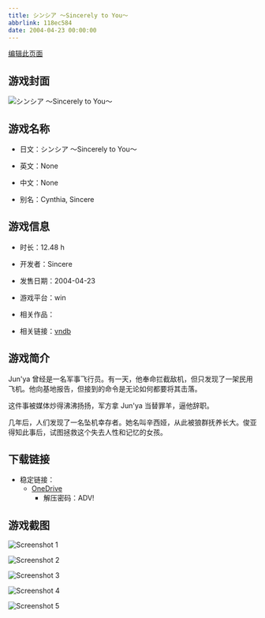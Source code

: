 ```yaml
---
title: シンシア ～Sincerely to You～
abbrlink: 118ec584
date: 2004-04-23 00:00:00
---
```

[编辑此页面](https://github.com/ACG-3/ADV3-source/blob/main/source/_posts/games/%E3%82%B7%E3%83%B3%E3%82%B7%E3%82%A2%20%EF%BD%9ESincerely%20to%20You%EF%BD%9E.md)

## 游戏封面

![シンシア ～Sincerely to You～](https://pan.timero.xyz/onedrive/img_lib_001/%E3%82%B7%E3%83%B3%E3%82%B7%E3%82%A2%20%EF%BD%9ESincerely%20to%20You%EF%BD%9E_cover.avif)


## 游戏名称

- 日文：シンシア ～Sincerely to You～
- 英文：None
- 中文：None

- 别名：Cynthia, Sincere


## 游戏信息

- 时长：12.48 h
- 开发者：Sincere
- 发售日期：2004-04-23
- 游戏平台：win
- 相关作品：

- 相关链接：[vndb](https://vndb.org/v2552)


## 游戏简介

Jun'ya 曾经是一名军事飞行员。有一天，他奉命拦截敌机，但只发现了一架民用飞机。他向基地报告，但接到的命令是无论如何都要将其击落。

这件事被媒体炒得沸沸扬扬，军方拿 Jun'ya 当替罪羊，逼他辞职。

几年后，人们发现了一名坠机幸存者。她名叫辛西娅，从此被狼群抚养长大。俊亚得知此事后，试图拯救这个失去人性和记忆的女孩。


## 下载链接

- 稳定链接：
    - [OneDrive](https://pan.timero.xyz/onedrive/adv_lib_001/%E3%82%B7%E3%83%B3%E3%82%B7%E3%82%A2%20%EF%BD%9ESincerely%20to%20You%EF%BD%9E)
        - 解压密码：ADV!



## 游戏截图


![Screenshot 1](https://pan.timero.xyz/onedrive/img_lib_001/%E3%82%B7%E3%83%B3%E3%82%B7%E3%82%A2%20%EF%BD%9ESincerely%20to%20You%EF%BD%9E_Screenshot_1.avif)

![Screenshot 2](https://pan.timero.xyz/onedrive/img_lib_001/%E3%82%B7%E3%83%B3%E3%82%B7%E3%82%A2%20%EF%BD%9ESincerely%20to%20You%EF%BD%9E_Screenshot_2.avif)

![Screenshot 3](https://pan.timero.xyz/onedrive/img_lib_001/%E3%82%B7%E3%83%B3%E3%82%B7%E3%82%A2%20%EF%BD%9ESincerely%20to%20You%EF%BD%9E_Screenshot_3.avif)

![Screenshot 4](https://pan.timero.xyz/onedrive/img_lib_001/%E3%82%B7%E3%83%B3%E3%82%B7%E3%82%A2%20%EF%BD%9ESincerely%20to%20You%EF%BD%9E_Screenshot_4.avif)

![Screenshot 5](https://pan.timero.xyz/onedrive/img_lib_001/%E3%82%B7%E3%83%B3%E3%82%B7%E3%82%A2%20%EF%BD%9ESincerely%20to%20You%EF%BD%9E_Screenshot_5.avif)

